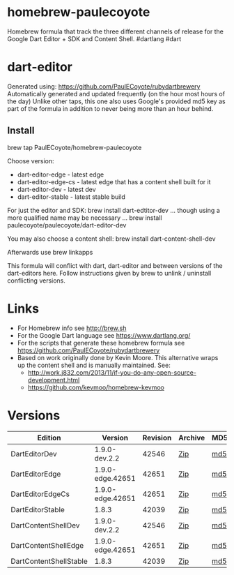 homebrew-paulecoyote
====================

Homebrew formula that track the three different channels of release for the Google Dart Editor + SDK and Content Shell.  #dartlang #dart

dart-editor
===========

Generated using: https://github.com/PaulECoyote/rubydartbrewery
Automatically generated and updated frequently (on the hour most hours of the day)
Unlike other taps, this one also uses Google's provided md5 key as part of the formula in addition to never being more than an hour behind.

Install
-------
brew tap PaulECoyote/homebrew-paulecoyote

Choose version:
* dart-editor-edge - latest edge
* dart-editor-edge-cs - latest edge that has a content shell built for it
* dart-editor-dev - latest dev
* dart-editor-stable - latest stable build

For just the editor and SDK:
brew install dart-edtitor-dev
... though using a more qualified name may be necessary ...
brew install paulecoyote/paulecoyote/dart-editor-dev

You may also choose a content shell:
brew install dart-content-shell-dev

Afterwards use 
brew linkapps

This formula will conflict with dart, dart-editor and between versions of the dart-editors here.  Follow instructions given by brew to unlink / uninstall conflicting versions.

Links
=====
* For Homebrew info see http://brew.sh
* For the Google Dart language see https://www.dartlang.org/
* For the scripts that generate these homebrew formula see https://github.com/PaulECoyote/rubydartbrewery
* Based on work originally done by Kevin Moore. This alternative wraps up the content shell and is manually maintained.  See: 
    * http://work.j832.com/2013/11/if-you-do-any-open-source-development.html
    * https://github.com/kevmoo/homebrew-kevmoo

Versions
========
| Edition | Version | Revision | Archive | MD5 | Notes |
| ------- | ------- | -------- | ------- | --- | ----- |
| DartEditorDev | 1.9.0-dev.2.2 | 42546 | [Zip](https://storage.googleapis.com/dart-archive/channels/dev/release/42546/editor/darteditor-macos-x64.zip) | [md5](https://storage.googleapis.com/dart-archive/channels/dev/release/42546/editor/darteditor-macos-x64.zip.md5sum) | [Changes](https://storage.googleapis.com/dart-archive/channels/dev/release/latest/changelog.html) |
| DartEditorEdge | 1.9.0-edge.42651 | 42651 | [Zip](https://storage.googleapis.com/dart-archive/channels/be/raw/42651/editor/darteditor-macos-x64.zip) | [md5](https://storage.googleapis.com/dart-archive/channels/be/raw/42651/editor/darteditor-macos-x64.zip.md5sum) | - |
| DartEditorEdgeCs | 1.9.0-edge.42651 | 42651 | [Zip](https://storage.googleapis.com/dart-archive/channels/be/raw/42651/editor/darteditor-macos-x64.zip) | [md5](https://storage.googleapis.com/dart-archive/channels/be/raw/42651/editor/darteditor-macos-x64.zip.md5sum) | - |
| DartEditorStable | 1.8.3 | 42039 | [Zip](https://storage.googleapis.com/dart-archive/channels/stable/release/42039/editor/darteditor-macos-x64.zip) | [md5](https://storage.googleapis.com/dart-archive/channels/stable/release/42039/editor/darteditor-macos-x64.zip.md5sum) | [Changes](https://storage.googleapis.com/dart-archive/channels/stable/release/latest/changelog.html) |
| DartContentShellDev | 1.9.0-dev.2.2 | 42546 | [Zip](https://storage.googleapis.com/dart-archive/channels/dev/release/42546/dartium/content_shell-macos-ia32-release.zip) | [md5](https://storage.googleapis.com/dart-archive/channels/dev/release/42546/dartium/content_shell-macos-ia32-release.zip.md5sum) | - |
| DartContentShellEdge | 1.9.0-edge.42651 | 42651 | [Zip](https://storage.googleapis.com/dart-archive/channels/be/raw/42651/dartium/content_shell-macos-ia32-release.zip) | [md5](https://storage.googleapis.com/dart-archive/channels/be/raw/42651/dartium/content_shell-macos-ia32-release.zip.md5sum) | - |
| DartContentShellStable | 1.8.3 | 42039 | [Zip](https://storage.googleapis.com/dart-archive/channels/stable/release/42039/dartium/content_shell-macos-ia32-release.zip) | [md5](https://storage.googleapis.com/dart-archive/channels/stable/release/42039/dartium/content_shell-macos-ia32-release.zip.md5sum) | - |
